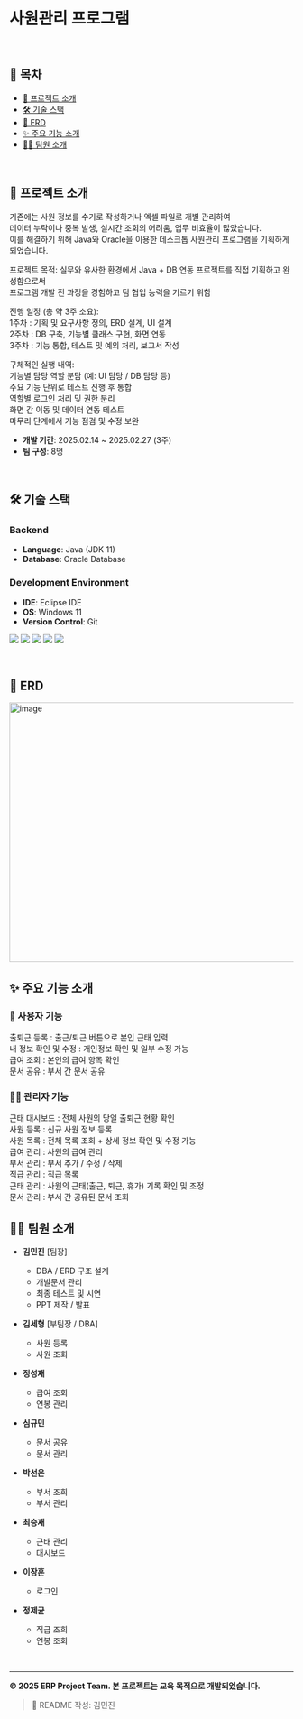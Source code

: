# 사원관리 프로그램

<br/>

## 📑 목차  
- [📝 프로젝트 소개](#project-intro)
- [🛠 기술 스택](#tech-stack)
- [💾 ERD](#erd)
- [✨ 주요 기능 소개](#main-features)
- [💁‍♂️ 팀원 소개](#team-members)


<br/>

<h2 id="project-intro">📝 프로젝트 소개</h2>
기존에는 사원 정보를 수기로 작성하거나 엑셀 파일로 개별 관리하여<br>
데이터 누락이나 중복 발생, 실시간 조회의 어려움, 업무 비효율이 많았습니다. <br>
이를 해결하기 위해 Java와 Oracle을 이용한 데스크톱 사원관리 프로그램을 기획하게 되었습니다.

프로젝트 목적:
실무와 유사한 환경에서 Java + DB 연동 프로젝트를 직접 기획하고 완성함으로써 <br>
프로그램 개발 전 과정을 경험하고 팀 협업 능력을 기르기 위함

진행 일정 (총 약 3주 소요): <br>
1주차 : 기획 및 요구사항 정의, ERD 설계, UI 설계 <br>
2주차 : DB 구축, 기능별 클래스 구현, 화면 연동 <br>
3주차 : 기능 통합, 테스트 및 예외 처리, 보고서 작성 <br>

구체적인 실행 내역: <br>
기능별 담당 역할 분담 (예: UI 담당 / DB 담당 등) <br>
주요 기능 단위로 테스트 진행 후 통합 <br>
역할별 로그인 처리 및 권한 분리 <br>
화면 간 이동 및 데이터 연동 테스트 <br>
마무리 단계에서 기능 점검 및 수정 보완 <br>

- **개발 기간**: 2025.02.14 ~ 2025.02.27 (3주)
- **팀 구성**: 8명 

<br/>

<h2 id="tech-stack">🛠 기술 스택</h2>

### Backend
- **Language**: Java (JDK 11)
- **Database**: Oracle Database

### Development Environment
- **IDE**: Eclipse IDE
- **OS**: Windows 11
- **Version Control**: Git

<img src="https://img.shields.io/badge/java-007396?style=for-the-badge&logo=java&logoColor=white"> <img src="https://img.shields.io/badge/oracle-F80000?style=for-the-badge&logo=oracle&logoColor=white"> <img src="https://img.shields.io/badge/eclipse-2C2255?style=for-the-badge&logo=eclipseide&logoColor=white"> <img src="https://img.shields.io/badge/git-F05032?style=for-the-badge&logo=git&logoColor=white"> <img src="https://img.shields.io/badge/github-181717?style=for-the-badge&logo=github&logoColor=white">

<br/>

<h2 id="erd">💾 ERD</h2>

<img width="650" height="460" alt="image" src="https://github.com/user-attachments/assets/d247a2ad-a4cf-4cc1-8827-a6d5c6e00802" />



<br/>

<h2 id="main-features">✨ 주요 기능 소개</h2>

### 👥 사용자 기능
출퇴근 등록 : 출근/퇴근 버튼으로 본인 근태 입력 <br>
내 정보 확인 및 수정 : 개인정보 확인 및 일부 수정 가능 <br>
급여 조회 : 본인의 급여 항목 확인 <br>
문서 공유 : 부서 간 문서 공유 <br>

### 👨‍💼 관리자 기능
근태 대시보드 : 전체 사원의 당일 출퇴근 현황 확인 <br>
사원 등록 : 신규 사원 정보 등록 <br>
사원 목록 : 전체 목록 조회 + 상세 정보 확인 및 수정 가능 <br>
급여 관리 : 사원의 급여 관리 <br>
부서 관리 : 부서 추가 / 수정 / 삭제 <br>
직급 관리 : 직급 목록  <br>
근태 관리 : 사원의 근태(출근, 퇴근, 휴가) 기록 확인 및 조정 <br>
문서 관리 : 부서 간 공유된 문서 조회 <br>

<h2 id="team-members">💁‍♂️ 팀원 소개</h2>

- **김민진** [팀장]  
  - DBA / ERD 구조 설계
  - 개발문서 관리
  - 최종 테스트 및 시연
  - PPT 제작 / 발표  

- **김세형** [부팀장 / DBA]  
  - 사원 등록
  - 사원 조회

- **정성재**  
  - 급여 조회
  - 연봉 관리

- **심규민**  
  - 문서 공유
  - 문서 관리

- **박선은**  
  - 부서 조회
  - 부서 관리  

- **최승재**  
  - 근태 관리 
  - 대시보드

- **이장훈**  
  - 로그인   

- **정제균**  
  - 직급 조회 
  - 연봉 조회

<br/>

---

**© 2025 ERP Project Team. 본 프로젝트는 교육 목적으로 개발되었습니다.**

> 🙋 README 작성: 김민진
